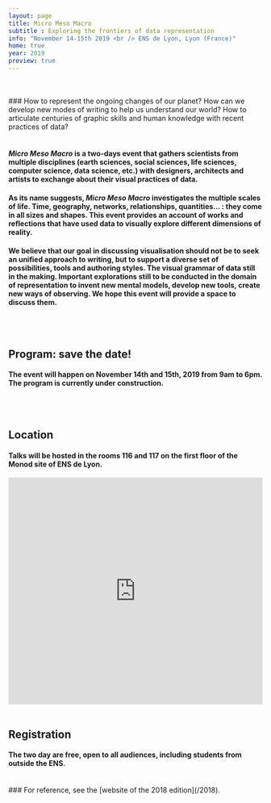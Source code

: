 ```yaml
---
layout: page
title: Micro Meso Macro
subtitle : Exploring the frontiers of data representation
info: "November 14-15th 2019 <br /> ENS de Lyon, Lyon (France)"
home: true
year: 2019
preview: true
---
```


<br />
<br />
### How to represent the ongoing changes of our planet? How can we develop new modes of writing to help us understand our world? How to articulate centuries of graphic skills and human knowledge with recent practices of data?

<br />
<br />

#### *Micro Meso Macro* is a two-days event that gathers scientists from multiple disciplines (earth sciences, social sciences, life sciences, computer science, data science, etc.) with designers, architects and artists to exchange about their visual practices of data.

#### As its name suggests, *Micro Meso Macro* investigates the multiple scales of life. Time, geography, networks, relationships, quantities... : they come in all sizes and shapes. This event provides an account of works and reflections that have used data to visually explore different dimensions of reality.

#### We believe that our goal in discussing visualisation should not be to seek an unified approach to writing, but to support a diverse set of possibilities, tools and authoring styles. The visual grammar of data still in the making. Important explorations still to be conducted in the domain of representation to invent new mental models, develop new tools, create new ways of observing. We hope this event will provide a space to discuss them.


<br />
<br />

## Program: save the date!

#### The event will happen on November 14th and 15th, 2019 from 9am to 6pm. The program is currently under construction.  

<br />
<br />


## Location

#### Talks will be hosted in the rooms 116 and 117 on the first floor of the Monod site of ENS de Lyon.

<iframe src="https://www.google.com/maps/embed?pb=!1m18!1m12!1m3!1d2785.063451849894!2d4.826923899999999!3d45.729822299999995!2m3!1f0!2f0!3f0!3m2!1i1024!2i768!4f13.1!3m3!1m2!1s0x47f4ea2b988f000d%3A0x6138524be92198ce!2sENS+Lyon!5e0!3m2!1sen!2sfr!4v1540203895381" width="100%" height="450" frameborder="0" style="border:0" allowfullscreen></iframe>

<br />
<br />

## Registration

#### The two day are free, open to all audiences, including students from outside the ENS.  


<br />
### For reference, see the [website of the 2018 edition](/2018).

<br />
